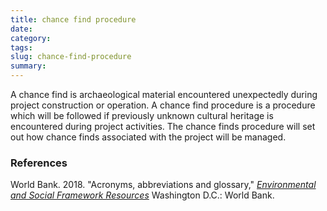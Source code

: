 ```yaml
---
title: chance find procedure
date:
category:
tags:
slug: chance-find-procedure
summary:
---
```



A chance find is archaeological material encountered unexpectedly during
project construction or operation. A chance find procedure is a procedure which will be followed if
previously unknown cultural heritage is encountered during project activities. The chance finds procedure
will set out how chance finds associated with the project will be managed.

### References


World Bank. 2018. "Acronyms, abbreviations and glossary," _[Environmental and Social Framework Resources](https://www.worldbank.org/en/projects-operations/environmental-and-social-framework/brief/environmental-and-social-framework-resources)_ Washington D.C.: World Bank.
